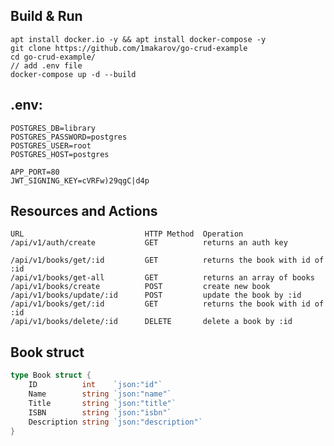 ## Build & Run

```
apt install docker.io -y && apt install docker-compose -y
git clone https://github.com/1makarov/go-crud-example
cd go-crud-example/
// add .env file
docker-compose up -d --build
```

## .env:

```dotenv
POSTGRES_DB=library
POSTGRES_PASSWORD=postgres
POSTGRES_USER=root
POSTGRES_HOST=postgres

APP_PORT=80
JWT_SIGNING_KEY=cVRFw)29qgC|d4p
```

## Resources and Actions

    URL                           HTTP Method  Operation
    /api/v1/auth/create           GET          returns an auth key

    /api/v1/books/get/:id         GET          returns the book with id of :id
    /api/v1/books/get-all         GET          returns an array of books
    /api/v1/books/create          POST         create new book
    /api/v1/books/update/:id      POST         update the book by :id
    /api/v1/books/get/:id         GET          returns the book with id of :id
    /api/v1/books/delete/:id      DELETE       delete a book by :id



## Book struct
```go
type Book struct {
	ID          int    `json:"id"`
	Name        string `json:"name"`
	Title       string `json:"title"`
	ISBN        string `json:"isbn"`
	Description string `json:"description"`
}
```